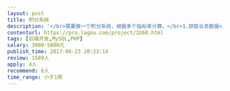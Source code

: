 ```yaml
---                
layout: post       
title: 积分系统           
description: '</br>需要做一个积分系统，根据多个指标来计算。</br>1.获取业务数据</br>2.建立积分系统数据库</br>3.后台配置各指标的数据</br>4.输出积分等级API</br>'     
contenturl: https://pro.lagou.com/project/3268.html      
tags: [后端开发,MySQL,PHP]            
salary: 3000-5000元          
publish_time: 2017-06-23 20:23:14         
review: 1589人                   
apply: 4人                   
recommend: 0人                   
time_range: 小于1周              
---                 
```

